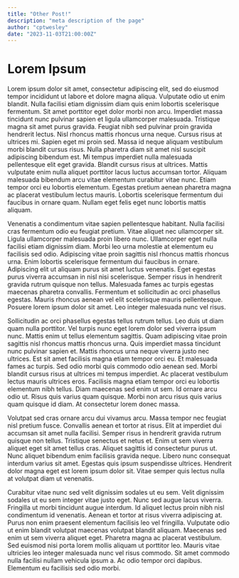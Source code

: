 ```yaml
---
title: "Other Post!"
description: "meta description of the page"
author: "cptwesley"
date: "2023-11-03T21:00:00Z"
---
```


# Lorem Ipsum

Lorem ipsum dolor sit amet, consectetur adipiscing elit, sed do eiusmod tempor incididunt ut labore et dolore magna aliqua. Vulputate odio ut enim blandit. Nulla facilisi etiam dignissim diam quis enim lobortis scelerisque fermentum. Sit amet porttitor eget dolor morbi non arcu. Imperdiet massa tincidunt nunc pulvinar sapien et ligula ullamcorper malesuada. Tristique magna sit amet purus gravida. Feugiat nibh sed pulvinar proin gravida hendrerit lectus. Nisl rhoncus mattis rhoncus urna neque. Cursus risus at ultrices mi. Sapien eget mi proin sed. Massa id neque aliquam vestibulum morbi blandit cursus risus. Nulla pharetra diam sit amet nisl suscipit adipiscing bibendum est. Mi tempus imperdiet nulla malesuada pellentesque elit eget gravida. Blandit cursus risus at ultrices. Mattis vulputate enim nulla aliquet porttitor lacus luctus accumsan tortor. Aliquam malesuada bibendum arcu vitae elementum curabitur vitae nunc. Etiam tempor orci eu lobortis elementum. Egestas pretium aenean pharetra magna ac placerat vestibulum lectus mauris. Lobortis scelerisque fermentum dui faucibus in ornare quam. Nullam eget felis eget nunc lobortis mattis aliquam.

Venenatis a condimentum vitae sapien pellentesque habitant. Nulla facilisi cras fermentum odio eu feugiat pretium. Vitae aliquet nec ullamcorper sit. Ligula ullamcorper malesuada proin libero nunc. Ullamcorper eget nulla facilisi etiam dignissim diam. Morbi leo urna molestie at elementum eu facilisis sed odio. Adipiscing vitae proin sagittis nisl rhoncus mattis rhoncus urna. Enim lobortis scelerisque fermentum dui faucibus in ornare. Adipiscing elit ut aliquam purus sit amet luctus venenatis. Eget egestas purus viverra accumsan in nisl nisi scelerisque. Semper risus in hendrerit gravida rutrum quisque non tellus. Malesuada fames ac turpis egestas maecenas pharetra convallis. Fermentum et sollicitudin ac orci phasellus egestas. Mauris rhoncus aenean vel elit scelerisque mauris pellentesque. Posuere lorem ipsum dolor sit amet. Leo integer malesuada nunc vel risus.

Sollicitudin ac orci phasellus egestas tellus rutrum tellus. Leo duis ut diam quam nulla porttitor. Vel turpis nunc eget lorem dolor sed viverra ipsum nunc. Mattis enim ut tellus elementum sagittis. Quam adipiscing vitae proin sagittis nisl rhoncus mattis rhoncus urna. Quis imperdiet massa tincidunt nunc pulvinar sapien et. Mattis rhoncus urna neque viverra justo nec ultrices. Est sit amet facilisis magna etiam tempor orci eu. Et malesuada fames ac turpis. Sed odio morbi quis commodo odio aenean sed. Morbi blandit cursus risus at ultrices mi tempus imperdiet. Ac placerat vestibulum lectus mauris ultrices eros. Facilisis magna etiam tempor orci eu lobortis elementum nibh tellus. Diam maecenas sed enim ut sem. Id ornare arcu odio ut. Risus quis varius quam quisque. Morbi non arcu risus quis varius quam quisque id diam. At consectetur lorem donec massa.

Volutpat sed cras ornare arcu dui vivamus arcu. Massa tempor nec feugiat nisl pretium fusce. Convallis aenean et tortor at risus. Elit at imperdiet dui accumsan sit amet nulla facilisi. Semper risus in hendrerit gravida rutrum quisque non tellus. Tristique senectus et netus et. Enim ut sem viverra aliquet eget sit amet tellus cras. Aliquet sagittis id consectetur purus ut. Nunc aliquet bibendum enim facilisis gravida neque. Libero nunc consequat interdum varius sit amet. Egestas quis ipsum suspendisse ultrices. Hendrerit dolor magna eget est lorem ipsum dolor sit. Vitae semper quis lectus nulla at volutpat diam ut venenatis.

Curabitur vitae nunc sed velit dignissim sodales ut eu sem. Velit dignissim sodales ut eu sem integer vitae justo eget. Nunc sed augue lacus viverra. Fringilla ut morbi tincidunt augue interdum. Id aliquet lectus proin nibh nisl condimentum id venenatis. Aenean et tortor at risus viverra adipiscing at. Purus non enim praesent elementum facilisis leo vel fringilla. Vulputate odio ut enim blandit volutpat maecenas volutpat blandit aliquam. Maecenas sed enim ut sem viverra aliquet eget. Pharetra magna ac placerat vestibulum. Sed euismod nisi porta lorem mollis aliquam ut porttitor leo. Mauris vitae ultricies leo integer malesuada nunc vel risus commodo. Sit amet commodo nulla facilisi nullam vehicula ipsum a. Ac odio tempor orci dapibus. Elementum eu facilisis sed odio morbi.
